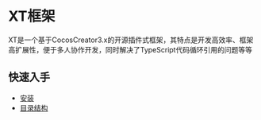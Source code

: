 # XT框架

XT是一个基于CocosCreator3.x的开源插件式框架，其特点是开发高效率、框架高扩展性，便于多人协作开发，同时解决了TypeScript代码循环引用的问题等等

## 快速入手

* [安装](../start/install.md)
* [目录结构](./start/content.md)

